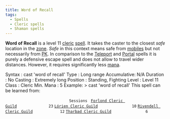 ```yaml
---
title: Word of Recall
tags:
  - Spells
  - Cleric spells
  - Shaman spells
---
```

**Word of Recall** is a level 11 [cleric](cleric "wikilink")
[spell](spell "wikilink"). It takes the caster to the closest *safe*
location in the [zone](zone "wikilink"). *Safe* in this context means
safe from [mobiles](mobile "wikilink") but not necessarily from
[PK](PK "wikilink"). In comparison to the
[Teleport](Teleport "wikilink") and [Portal](Portal "wikilink") spells
it is purely a defensive escape spell and does not allow to travel wider
distances. However, it requires significantly less
[mana](mana "wikilink").

Syntax : cast 'word of recall' Type : Long range Accumulative: N/A
Duration : No Casting : Extremely long Position : Standing, Fighting
Level : Level 11 Class : Cleric Min. Mana : 5 Example: \> cast 'word of
recall' This spell can be learned from:

`                            Sessions `
[`Forlond Cleric Guild`](Forlond_Cleric_Guild "wikilink")`              23`
[`Lórien Cleric Guild`](Lórien_Cleric_Guild "wikilink")`               10`
[`Rivendell Cleric Guild`](Rivendell_Cleric_Guild "wikilink")`            12`
[`Tharbad Cleric Guild`](Tharbad_Cleric_Guild "wikilink")`               6`
  